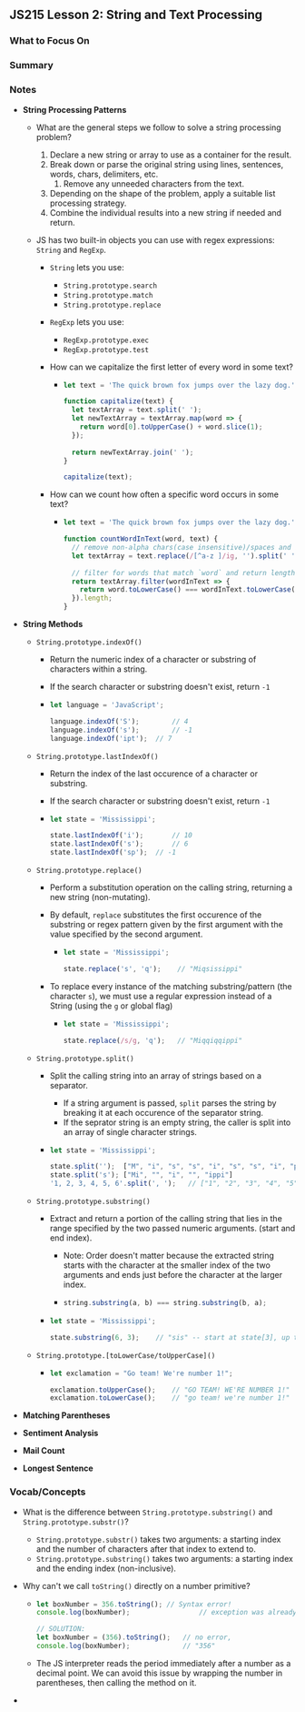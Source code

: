 ## JS215 Lesson 2: String and Text Processing



### What to Focus On

### Summary

### Notes

* **String Processing Patterns**

  * What are the general steps we follow to solve a string processing problem?

    1. Declare a new string or array to use as a container for the result.
    2. Break down or parse the original string using lines, sentences, words, chars, delimiters, etc.
       1. Remove any unneeded characters from the text.
    3. Depending on the shape of the problem, apply a suitable list processing strategy.
    4. Combine the individual results into a new string if needed and return.

  * JS has two built-in objects you can use with regex expressions: `String` and `RegExp`.

    * `String` lets you use:

      * `String.prototype.search`
      * `String.prototype.match`
      * `String.prototype.replace`

    * `RegExp` lets you use:

      * `RegExp.prototype.exec`
      * `RegExp.prototype.test`

    * How can we capitalize the first letter of every word in some text?

      * ```javascript
        let text = 'The quick brown fox jumps over the lazy dog.';
        
        function capitalize(text) {
          let textArray = text.split(' ');
          let newTextArray = textArray.map(word => {
            return word[0].toUpperCase() + word.slice(1);
          });
          
          return newTextArray.join(' ');
        }
        
        capitalize(text);
        ```

    * How can we count how often a specific word occurs in some text?

      * ```javascript
        let text = 'The quick brown fox jumps over the lazy dog.';
        
        function countWordInText(word, text) {
          // remove non-alpha chars(case insensitive)/spaces and split to an array
          let textArray = text.replace(/[^a-z ]/ig, '').split(' ');
          
          // filter for words that match `word` and return length of the array
          return textArray.filter(wordInText => {
            return word.toLowerCase() === wordInText.toLowerCase();
          }).length;
        }
        ```

* **String Methods**

  * `String.prototype.indexOf()`

    * Return the numeric index of a character or substring of characters within a string.

    * If the search character or substring doesn't exist, return `-1`

    * ```javascript
      let language = 'JavaScript';
      
      language.indexOf('S');		// 4
      language.indexOf('s');		// -1
      language.indexOf('ipt');	// 7
      ```

  * `String.prototype.lastIndexOf()`

    * Return the index of the last occurence of a character or substring.

    * If the search character or substring doesn't exist, return `-1`

    * ```javascript
      let state = 'Mississippi';
      
      state.lastIndexOf('i');		// 10
      state.lastIndexOf('s');		// 6
      state.lastIndexOf('sp');	// -1
      ```

  * `String.prototype.replace()`

    * Perform a substitution operation on the calling string, returning a new string (non-mutating).

    * By default, `replace` substitutes the first occurence of the substring or regex pattern given by the first argument with the value specified by the second argument.

      * ```javascript
        let state = 'Mississippi';
        
        state.replace('s', 'q');	// "Miqsissippi"
        ```

    * To replace every instance of the matching substring/pattern (the character `s`), we must use a regular expression instead of a String (using the `g` or global flag)

      * ```javascript
        let state = 'Mississippi';
        
        state.replace(/s/g, 'q');	// "Miqqiqqippi"
        ```

  * `String.prototype.split()`

    * Split the calling string into an array of strings based on a separator.

      * If a string argument is passed, `split` parses the string by breaking it at each occurence of the separator string.
      * If the seprator string is an empty string, the caller is split into an array of single character strings.

    * ```javascript
      let state = 'Mississippi';
      
      state.split('');	["M", "i", "s", "s", "i", "s", "s", "i", "p", "p", "i"]
      state.split('s');	["Mi", "", "i", "", "ippi"]
      '1, 2, 3, 4, 5, 6'.split(', ');	// ["1", "2", "3", "4", "5", "6"]
      ```

  * `String.prototype.substring()`

    * Extract and return a portion of the calling string that lies in the range specified by the two passed numeric arguments. (start and end index).

      * Note: Order doesn't matter because the extracted string starts with the character at the smaller index of the two arguments and ends just before the character at the larger index.

      * ```javascript
        string.substring(a, b) === string.substring(b, a);
        ```

    * ```javascript
      let state = 'Mississippi';
      
      state.substring(6, 3);	// "sis" -- start at state[3], up to (not incl.) state[6]
      ```

  * `String.prototype.[toLowerCase/toUpperCase]()`

    * ```javascript
      let exclamation = "Go team! We're number 1!";
      
      exclamation.toUpperCase();	// "GO TEAM! WE'RE NUMBER 1!"
      exclamation.toLowerCase();	// "go team! we're number 1!"
      ```

* **Matching Parentheses**

* **Sentiment Analysis**

* **Mail Count**

* **Longest Sentence**

### Vocab/Concepts

* What is the difference between `String.prototype.substring()` and `String.prototype.substr()`?

  * `String.prototype.substr()` takes two arguments: a starting index and the number of characters after that index to extend to.
  * `String.prototype.substring()` takes two arguments: a starting index and the ending index (non-inclusive).

* Why can't we call `toString()` directly on a number primitive?

  * ```javascript
    let boxNumber = 356.toString();	// Syntax error!
    console.log(boxNumber);					// exception was already raised
    
    // SOLUTION:
    let boxNumber = (356).toString();	// no error, 
    console.log(boxNumber);				// "356"
    ```

  * The JS interpreter reads the period immediately after a number as a decimal point. We can avoid this issue by wrapping the number in parentheses, then calling the method on it.

* 